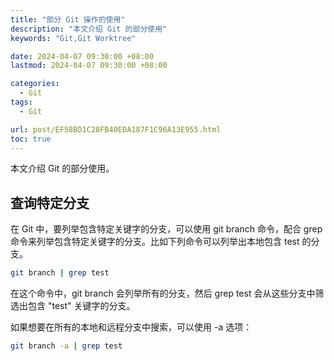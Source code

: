 ```yaml
---
title: "部分 Git 操作的使用"
description: "本文介绍 Git 的部分使用"
keywords: "Git,Git Worktree"

date: 2024-04-07 09:30:00 +08:00
lastmod: 2024-04-07 09:30:00 +08:00

categories:
  - Git
tags:
  - Git

url: post/EF58BD1C28FB40EDA187F1C96A13E955.html
toc: true
---
```


本文介绍 Git 的部分使用。

<!--More-->

## 查询特定分支

在 Git 中，要列举包含特定关键字的分支，可以使用 git branch 命令，配合 grep 命令来列举包含特定关键字的分支。比如下列命令可以列举出本地包含 test 的分支。

```bash
git branch | grep test
```

在这个命令中，git branch 会列举所有的分支，然后 grep test 会从这些分支中筛选出包含 "test" 关键字的分支。

如果想要在所有的本地和远程分支中搜索，可以使用 -a 选项：

```bash
git branch -a | grep test
```
